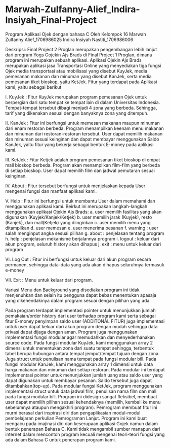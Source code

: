 # Marwah-Zulfanny-Alief_Indira-Insiyah_Final-Project
Program Aplikasi Ojek dengan bahasa C
Oleh Kelompok 16
Marwah Zulfanny Alief_1706986025
Indira Insiyah Nastiti_1706986006

Deskripsi: Final Project 2 Proglan merupakan pengembangan lebih lanjut dari program Yogs Gojekin Ajs Brads di Final Project 1 Proglan, dimana program ini merupakan sebuah aplikasi. Aplikasi Ojekin Ajs Brads merupakan aplikasi jasa Transportasi Online yang menyediakan tiga fungsi Ojek media transportasi atau mobilisasi yang disebut KuyJek, media pemesanan makanan dan minuman yang disebut KanJek, serta media pemesanan tiket bioskop, yaitu KetJek.
Fitur yang terdapat pada Aplikasi kami, yaitu sebagai berikut

I. KuyJek : Fitur KuyJek merupakan program pemesanan Ojek untuk berpergian dari satu tempat ke tempat lain di dalam Universitas Indonesia. Tempat-tempat tersebut dibagi menjadi 4 zona yang berbeda. Sehingga, tarif yang dikenakan sesuai dengan banyaknya zona yang ditempuh.

II. KanJek : Fitur ini berfungsi untuk memesan makanan maupun minuman dari enam restoran berbeda. Program menampilkan keenam menu makanan dan minuman dari restoran-restoran tersebut. User dapat memilih makanan dan minuman sesuai keinginan dan dapat membayar menggunakan Saldo KanJek, yaitu fitur yang bekerja sebagai bentuk E-money pada aplikasi kami.

III. KetJek : Fitur Ketjek adalah program pemesanan tiket bioskop di empat mall bioskop berbeda. Program akan menampilkan film-film yang berbeda di setiap bioskop. User dapat memilih film dan jadwal pemutaran sesuai keinginan.

IV. About : Fitur tersebut berfungsi untuk menjelaskan kepada User mengenai fungsi dan manfaat aplikasi kami.

V. Help : Fitur ini berfungsi untuk membantu User dalam memahami dan menggunakan aplikasi kami. Beirkut ini merupakan langkah-langkah menggunakan aplikasi Ojekin Ajs Brads: a. user memilih fasilitas yang akan digunakan (Kuyjek/Kanjek/Ketjek) b. user memilih jarak (Kuyjek), resto (Kanjek), dan mall(Ketjek) yang diinginkan c. user memilih menu yang ditampilkan d. user memesan e. user menerima pesanan f. warning : user salah menginput angka sesuai pilihan g. about : penjelasan tentang program h. help : penjelasan mekanisme berjalannya program i. logout : keluar dari akun program, seluruh history akan dihapus j. exit : menu untuk keluar dari program

VI. Log Out : Fitur ini berfungsi untuk keluar dari akun program secara permanen, sehingga data-data yang ada akan dihapus seluruhnya termasuk e-money

VII. Exit : Menu untuk keluar dari program.

Variasi Menu dan Background yang disediakan program ini tidak menjenuhkan dan selain itu pengguna dapat bebas menentukan apasaja yang dikehendakinya dalam program sesuai dengan pilihan yang ada.

Pada program terdapat implementasi pointer untuk menunjukkan jumlah pemakaian/order history dari user terhadap program kami serta sebagai fitur E-money penyimpan saldo user (ADDITONAL FITUR) juga implementasi untuk user dapat keluar dari akun program dengan mudah sehingga data privasi dapat dijaga dengan aman. Program juga menggunakan implementasi fungsi modular agar memudahkan dan menyederhanakan source code. Pada fungsi modular KuyJek, kami menggunakan array 2 dimensi untuk menentukan zona dari suatu tempat sehingga, terbentuk tabel berupa hubungan antara tempat jemput/tempat tujuan dengan zona. Juga struct untuk penulisan nama tempat pada fungsi modular bill. Pada fungsi modular KanJek, kami menggunakan array 1 dimensi untuk data harga makanan dan minuman dari setiap restoran. Pada modular ini terdapat implementasi pointer untuk menunjukkan jumlah uang atau saldo user yang dapat digunakan untuk membayar pesanan. Saldo tersebut juga dapat ditambahkan(top-up). Pada modular fungsi KetJek, program menggunakan implementasi struct untuk data jadwal film, penulisan nama film dan mall pada fungsi modular bill. Program ini didesign sangat fleksibel, membuat user dapat memilih pilihan sesuai kehendaknya (memilih, kembali ke menu sebelumnya ataupun mengakhiri program). Pemrogram membuat fitur ini murni berasal dari inspirasi diri dan pengaplikasian modul-modul pembelajaran perkulian Pemrograman Lanjut. Program ini kami buat mengacu pada imajinasi diri dan keserupaan aplikasi Gojek namun dalam bentuk penerapan Bahasa C. Kami tidak mengambil sumber manapun dari internet dalam mencontoh program kecuali mengenai teori-teori fungsi yang ada dalam Bahasa C untuk penerapan program kami.
